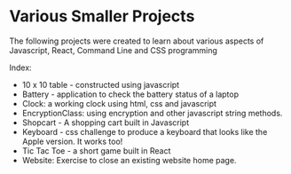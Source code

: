 # Various Smaller Projects

The following projects were created to learn about various aspects of Javascript, React, Command Line and CSS programming

Index:
 - 10 x 10 table - constructed using javascript
 - Battery - application to check the battery status of a laptop
 - Clock: a working clock using html, css and javascript
 - EncryptionClass: using encryption and other javascript string methods.
 - Shopcart - A shopping cart built in Javascript
 - Keyboard - css challenge to produce a keyboard that looks like the Apple version.  It works too!
 - Tic Tac Toe - a short game built in React
 - Website: Exercise to close an existing website home page.

